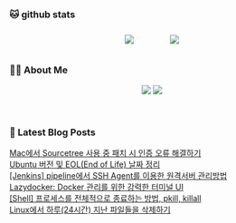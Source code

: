 
###  🐱 github stats  

<div id="main" align="center">
    <img src="https://github-readme-stats.vercel.app/api?username=peterica&count_private=true&show_icons=true&theme=radical"
        style="height: auto; margin-left: 20px; margin-right: 20px; padding: 10px;"/>
    <img src="https://github-readme-stats.vercel.app/api/top-langs/?username=peterica&layout=compact"   
        style="height: auto; margin-left: 20px; margin-right: 20px; padding: 10px;"/>
</div>

###  💁‍♀️ About Me  
<p align="center">
    <a href="https://peterica.tistory.com/"><img src="https://img.shields.io/badge/Blog-FF5722?style=flat-square&logo=Blogger&logoColor=white"/></a>
    <a href="mailto:ilovefran.ofm@gmail.com"><img src="https://img.shields.io/badge/Gmail-d14836?style=flat-square&logo=Gmail&logoColor=white&link=ilovefran.ofm@gmail.com"/></a>
</p>

<br>

### 📕 Latest Blog Posts   

<a href ="https://peterica.tistory.com/869"> Mac에서 Sourcetree 사용 중 패치 시 인증 오류 해결하기 </a> <br>
<a href ="https://peterica.tistory.com/868"> Ubuntu 버전 및 EOL(End of Life) 날짜 정리 </a> <br>
<a href ="https://peterica.tistory.com/861"> [Jenkins] pipeline에서 SSH Agent를 이용한 원격서버 관리방법 </a> <br>
<a href ="https://peterica.tistory.com/867"> Lazydocker: Docker 관리를 위한 강력한 터미널 UI </a> <br>
<a href ="https://peterica.tistory.com/866"> [Shell] 프로세스를 전체적으로 종료하는 방법, pkill, killall </a> <br>
<a href ="https://peterica.tistory.com/865"> Linux에서 하루(24시간) 지난 파일들을 삭제하기 </a> <br>
